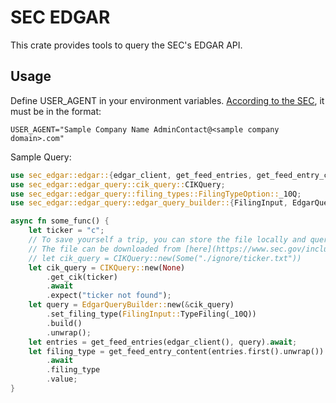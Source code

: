 # SEC EDGAR

This crate provides tools to query the SEC's EDGAR API.

## Usage

Define USER_AGENT in your environment variables. [According to the SEC](https://www.sec.gov/os/webmaster-faq#developers), it must be in the format:

```
USER_AGENT="Sample Company Name AdminContact@<sample company domain>.com"
```

Sample Query:
```rs
use sec_edgar::edgar::{edgar_client, get_feed_entries, get_feed_entry_content};
use sec_edgar::edgar_query::cik_query::CIKQuery;
use sec_edgar::edgar_query::filing_types::FilingTypeOption::_10Q;
use sec_edgar::edgar_query::edgar_query_builder::{FilingInput, EdgarQueryBuilder};

async fn some_func() {
    let ticker = "c";
    // To save yourself a trip, you can store the file locally and query it instead.
    // The file can be downloaded from [here](https://www.sec.gov/include/ticker.txt).
    // let cik_query = CIKQuery::new(Some("./ignore/ticker.txt"))
    let cik_query = CIKQuery::new(None)
        .get_cik(ticker)
        .await
        .expect("ticker not found");
    let query = EdgarQueryBuilder::new(&cik_query)
        .set_filing_type(FilingInput::TypeFiling(_10Q))
        .build()
        .unwrap();
    let entries = get_feed_entries(edgar_client(), query).await;
    let filing_type = get_feed_entry_content(entries.first().unwrap())
        .await
        .filing_type
        .value;
}
```
